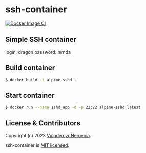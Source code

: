 # ssh-container
[![Docker Image CI](https://github.com/rightsoftend/ssh-container/actions/workflows/docker-image.yml/badge.svg)](https://github.com/rightsoftend/ssh-container/actions/workflows/docker-image.yml)

## Simple SSH container

login: dragon
password: nimda

## Build container

```bash
$ docker build -t alpine-sshd .
```

## Start container

```bash
$ docker run --name sshd_app -d -p 22:22 alpine-sshd:latest
```

## License & Contributors

Copyright (c) 2023 [Volodymyr Nerovnia](https://github.com/nerovnia).

ssh-container is [MIT licensed](./LICENSE).
